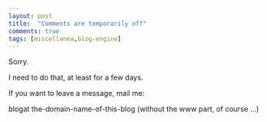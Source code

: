 ```yaml
---
layout: post
title:  "Comments are temporarily off"
comments: true
tags: [miscellanea,blog-engine]
---
```



Sorry.

I need to do that, at least for a few days.



If you want to leave a message, mail me:



blogat the-domain-name-of-this-blog (without the www part, of course ...)

